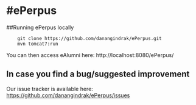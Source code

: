 #ePerpus
========



##Running ePerpus locally
```
    git clone https://github.com/danangindrak/ePerpus.git
    mvn tomcat7:run
```

You can then access eAlumni here: http://localhost:8080/ePerpus/

## In case you find a bug/suggested improvement
Our issue tracker is available here: https://github.com/danangindrak/ePerpus/issues
